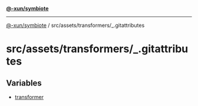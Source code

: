 [**@-xun/symbiote**](../../../../README.md)

***

[@-xun/symbiote](../../../../README.md) / src/assets/transformers/\_.gitattributes

# src/assets/transformers/\_.gitattributes

## Variables

- [transformer](variables/transformer.md)
